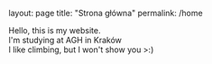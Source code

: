 layout: page
title: "Strona główna"
permalink: /home

Hello, this is my website. <br>
I'm studying at AGH in Kraków <br>
I like climbing, but I won't show you >:) <br>
